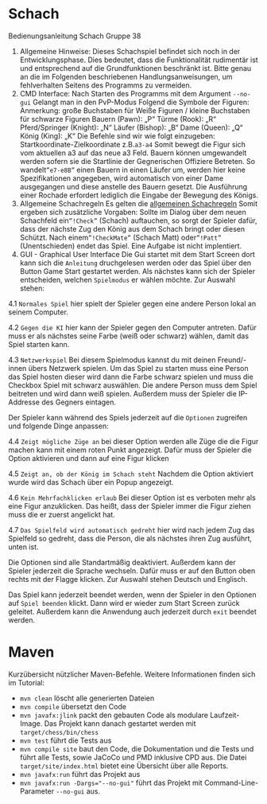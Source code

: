 # Schach

Bedienungsanleitung Schach Gruppe 38 

1.	Allgemeine Hinweise:
Dieses Schachspiel befindet sich noch in der Entwicklungsphase.
Dies bedeutet, dass die Funktionalität rudimentär ist und entsprechend auf die Grundfunktionen beschränkt ist.
Bitte genau an die im Folgenden beschriebenen Handlungsanweisungen, um fehlverhalten Seitens des Programms zu vermeiden.
2.	CMD Interface: Nach Starten des Programms mit dem Argument `--no-gui`
Gelangt man in den PvP-Modus
Folgend die Symbole der Figuren: 
Anmerkung: große Buchstaben für Weiße Figuren / kleine Buchstaben für schwarze Figuren
Bauern		(Pawn):		„P“
Türme		(Rook):		„R“ 
Pferd/Springer	(Knight): 	„N“
Läufer		(Bishop):	„B“
Dame		(Queen):	„Q“
König		(King):		„K“
Die Befehle sind wir wie folgt einzugeben: Startkoordinate-Zielkoordinate
z.B.`a3-a4` 
Somit bewegt die Figur sich vom aktuellen a3 auf das neue a3 Feld.
Bauern können umgewandelt werden sofern sie die Startlinie der Gegnerischen Offiziere Betreten. So wandelt`”e7-e8B”` einen Bauern in einen Läufer um, werden hier keine Spezifikationen angegeben, wird automatisch von einer Dame ausgegangen und diese anstelle des Bauern gesetzt.
Die Ausführung einer Rochade erfordert lediglich die Eingabe der Bewegung des Königs. 
3.	Allgemeine Schachregeln 
Es gelten die 
[allgemeinen Schachregeln](https://www.schachbund.de/files/dsb/srk/2019/FIDE-Regeln-2018-Final-DEU.pdf) 
Somit ergeben sich zusätzliche Vorgaben: Sollte im Dialog über dem neuen Schachfeld ein`”!Check”` (Schach) auftauchen, so sorgt der Spieler dafür, dass der nächste Zug den König aus dem Schach bringt oder diesen Schützt. Nach einem`”!CheckMate”` (Schach Matt) oder`”!Patt”` (Unentschieden) endet das Spiel.
Eine Aufgabe ist nicht implentiert.
4.	GUI - Graphical User Interface
Die Gui startet mit dem Start Screen dort kann sich die `Anleitung` druchgelesen werden oder das Spiel über den Button Game Start gestartet werden. Als nächstes kann sich der Spieler entscheiden, welchen `Spielmodus` er wählen möchte. Zur Auswahl stehen:

  4.1 `Normales Spiel`
  hier spielt der Spieler gegen eine andere Person lokal an seinem Computer. 

  4.2 `Gegen die KI` 
  hier kann der Spieler gegen den Computer antreten. Dafür muss er als nächstes seine Farbe (weiß oder schwarz) wählen, damit das Spiel starten kann.

  4.3 `Netzwerkspiel`
  Bei diesem Spielmodus kannst du mit deinen Freund/-innen übers Netzwerk spielen. Um das Spiel zu starten muss eine Person das Spiel hosten dieser wird dann die Farbe schwarz spielen und muss die Checkbox Spiel mit schwarz auswählen. Die andere Person muss dem Spiel beitreten und wird dann weiß spielen. Außerdem muss der Spieler die IP-Addresse des Gegners eintagen.

Der Spieler kann während des Spiels jederzeit auf die `Optionen` zugreifen und folgende Dinge anpassen:

  4.4 `Zeigt mögliche Züge an`
  bei dieser Option werden alle Züge die die Figur machen kann mit einem roten Punkt angezeigt. Dafür muss der Spieler die Option aktivieren und dann auf eine   Figur klicken

  4.5 `Zeigt an, ob der König im Schach steht`
  Nachdem die Option aktiviert wurde wird das Schach über ein Popup angezeigt. 
  
  4.6 `Kein Mehrfachklicken erlaub`
  Bei dieser Option ist es verboten mehr als eine Figur anzuklicken. Das heißt, dass der Spieler immer die Figur ziehen muss die er zuerst angelickt hat.

  4.7 `Das Spielfeld wird automatisch gedreht`
  hier wird nach jedem Zug das Spielfeld so gedreht, dass die Person, die als nächstes ihren Zug ausführt, unten ist.

Die Optionen sind alle Standartmäßig deaktiviert. Außerdem kann der Spieler jederzeit die Sprache wechseln. Dafür muss er auf den Button oben rechts mit der Flagge klicken. Zur Auswahl stehen Deutsch und Englisch.

Das Spiel kann jederzeit beendet werden, wenn der Spieler in den Optionen auf `Spiel beenden` klickt. Dann wird er wieder zum Start Screen zurück geleitet. Außerdem kann die Anwendung auch jederzeit durch `exit` beendet werden. 


# Maven

Kurzübersicht nützlicher Maven-Befehle. Weitere Informationen finden sich im Tutorial:

* `mvn clean` löscht alle generierten Dateien
* `mvn compile` übersetzt den Code
* `mvn javafx:jlink` packt den gebauten Code als modulare Laufzeit-Image. Das Projekt kann danach gestartet werden mit `target/chess/bin/chess`
* `mvn test` führt die Tests aus
* `mvn compile site` baut den Code, die Dokumentation und die Tests und führt alle Tests, sowie JaCoCo und PMD inklusive CPD aus. Die Datei `target/site/index.html` bietet eine Übersicht über alle Reports.
* `mvn javafx:run` führt das Projekt aus
* `mvn javafx:run -Dargs="--no-gui"` führt das Projekt mit Command-Line-Parameter `--no-gui` aus.
